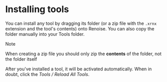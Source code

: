 # Installing tools

You can install any tool by dragging its folder (or a zip file with the `.xrnx` extension and the tool's contents) onto Renoise. You can also copy the folder manually into your Tools folder.

> [!NOTE] 
> When creating a zip file you should only zip the **contents** of the folder, not the folder itself

<!-- If you can use a terminal, you can run the following commands to do this automatically. -->
<!-- TODO nicer zip command? -->

After you've installed a tool, it will be activated automatically. When in doubt, click the *Tools / Reload All Tools*.